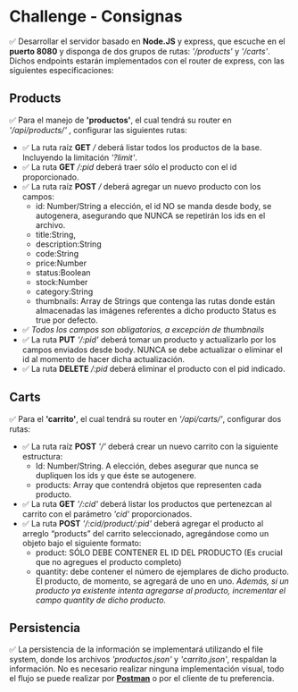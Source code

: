 # Challenge - Consignas

✅ Desarrollar el servidor basado en **Node.JS** y express, que escuche en el **puerto 8080** y disponga de dos grupos de rutas: *'/products'* y *'/carts'*. Dichos endpoints estarán implementados con el router de express, con las siguientes especificaciones:

## Products

✅ Para el manejo de **'productos'**, el cual tendrá su router en *'/api/products/'* , configurar las siguientes rutas:
  - ✅ La ruta raíz **GET** */* deberá listar todos los productos de la base. Incluyendo la limitación *'?limit'*.
  - ✅ La ruta **GET** */:pid* deberá traer sólo el producto con el id proporcionado.
  - ✅ La ruta raíz **POST** */* deberá agregar un nuevo producto con los campos:
    - id: Number/String a elección, el id NO se manda desde body, se autogenera, asegurando que NUNCA se repetirán los ids en el archivo.
    - title:String,
    - description:String
    - code:String
    - price:Number
    - status:Boolean
    - stock:Number
    - category:String
    - thumbnails: Array de Strings que contenga las rutas donde  están almacenadas las imágenes referentes a dicho producto Status es true por defecto.
  - ✅  _Todos los campos son obligatorios, a excepción de thumbnails_
  - ✅ La ruta **PUT** *'/:pid'* deberá tomar un producto y actualizarlo por los campos enviados desde body. NUNCA se debe actualizar o eliminar el id al momento de hacer dicha actualización.
  - ✅ La ruta **DELETE** */:pid* deberá eliminar el producto con el pid indicado. 

## Carts

✅ Para el **'carrito'**, el cual tendrá su router en *'/api/carts/'*, configurar dos rutas:
  - ✅ La ruta raíz **POST** *'/'* deberá crear un nuevo carrito con la siguiente estructura:
    - Id: Number/String. A elección, debes asegurar que nunca se dupliquen los ids y que éste se autogenere.
    - products: Array que contendrá objetos que representen cada producto.
  - ✅ La ruta **GET** *'/:cid'* deberá listar los productos que pertenezcan al carrito con el parámetro *'cid'* proporcionados.
  - ✅ La ruta **POST**  *'/:cid/product/:pid'* deberá agregar el producto al arreglo “products” del carrito seleccionado, agregándose como un objeto bajo el siguiente formato:
    - product: SÓLO DEBE CONTENER EL ID DEL PRODUCTO (Es crucial que no agregues el producto completo)
    - quantity: debe contener el número de ejemplares de dicho producto. El producto, de momento, se agregará de uno en uno.
  *Además, si un producto ya existente intenta agregarse al producto, incrementar el campo quantity de dicho producto.*


## Persistencia
✅ La persistencia de la información se implementará utilizando el file system, donde los archivos *'productos.json'* y *'carrito.json'*, respaldan la información.
No es necesario realizar ninguna implementación visual, todo el flujo se puede realizar por **[Postman](https://web.postman.co/)** o por el cliente de tu preferencia.

